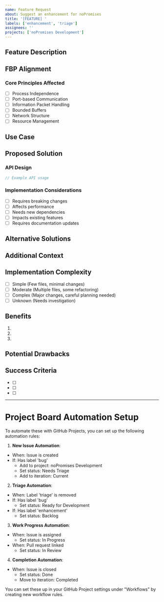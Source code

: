 ```yaml
---
name: Feature Request
about: Suggest an enhancement for noPromises
title: '[FEATURE] '
labels: ['enhancement', 'triage']
assignees: ''
projects: ['noPromises Development']
---
```


## Feature Description
<!-- A clear and concise description of the feature you'd like -->

## FBP Alignment
<!-- How does this feature align with Flow-Based Programming principles? -->

### Core Principles Affected
<!-- Check all that apply -->
- [ ] Process Independence
- [ ] Port-based Communication
- [ ] Information Packet Handling
- [ ] Bounded Buffers
- [ ] Network Structure
- [ ] Resource Management

## Use Case
<!-- Describe the specific use case or problem this feature would solve -->

## Proposed Solution
<!-- Describe your proposed solution -->

### API Design
<!-- If applicable, show how you envision the API looking -->
```go
// Example API usage
```

### Implementation Considerations
<!-- Check all that apply -->
- [ ] Requires breaking changes
- [ ] Affects performance
- [ ] Needs new dependencies
- [ ] Impacts existing features
- [ ] Requires documentation updates

## Alternative Solutions
<!-- Describe any alternative solutions you've considered -->

## Additional Context
<!-- Add any other context about the feature request here -->

## Implementation Complexity
<!-- Your estimate of the implementation complexity -->
- [ ] Simple (Few files, minimal changes)
- [ ] Moderate (Multiple files, some refactoring)
- [ ] Complex (Major changes, careful planning needed)
- [ ] Unknown (Needs investigation)

## Benefits
<!-- List the key benefits of implementing this feature -->
1. <!-- First benefit -->
2. <!-- Second benefit -->
3. <!-- Third benefit -->

## Potential Drawbacks
<!-- List any potential drawbacks or risks -->

## Success Criteria
<!-- How can we verify this feature is successfully implemented? -->
- [ ] <!-- First criteria -->
- [ ] <!-- Second criteria -->
- [ ] <!-- Third criteria -->

---

# Project Board Automation Setup

To automate these with GitHub Projects, you can set up the following automation rules:

1. **New Issue Automation**:
- When: Issue is created
- If: Has label 'bug'
  - Add to project: noPromises Development
  - Set status: Needs Triage
  - Add to iteration: Current

2. **Triage Automation**:
- When: Label 'triage' is removed
- If: Has label 'bug'
  - Set status: Ready for Development
- If: Has label 'enhancement'
  - Set status: Backlog

3. **Work Progress Automation**:
- When: Issue is assigned
  - Set status: In Progress
- When: Pull request linked
  - Set status: In Review

4. **Completion Automation**:
- When: Issue is closed
  - Set status: Done
  - Move to iteration: Completed

You can set these up in your GitHub Project settings under "Workflows" by creating new workflow rules.